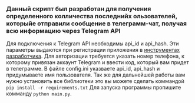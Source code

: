 ### Данный скрипт был разработан для получения определенного колличества последнийх ользователей, которыйе отправили сообщение в телеграмм-чат, получая всю информацию через Telegram API

Для подключения к Telegram API необходимы api_id и api_hash. Эти параметры выдаются при регистрации приложения
в [инструментах разработчика](https://my.telegram.org/apps). Для авторизации требуется указать номер телефона, к
которому привязан аккаунт Telegram и ввести код, который вам придет в телеграмме. В файле config.ini указваете api_id,
api_hash и придумываете имя пользователя. Так же для дальнейшей работы вам нужно установить все библиотеки это вы можете
сделать коммандой `pip install -r requirements.txt`
Для запуска программы пропишите комманду `python main.py`.